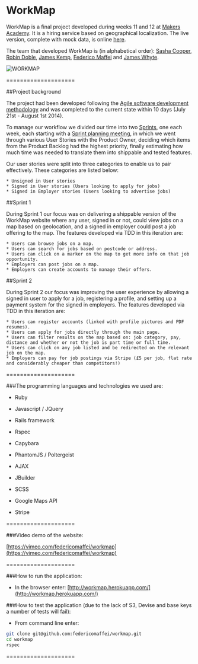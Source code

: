 WorkMap
====================

WorkMap is a final project developed during weeks 11 and 12 at [Makers Academy](http://www.makersacademy.com). It is a hiring service based on geographical localization. The live version, complete with mock data, is online [here](http://workmap.herokuapp.com/).

The team that developed WorkMap is (in alphabetical order): [Sasha Cooper](https://github.com/Arepo), [Robin Doble](https://github.com/robindoble), [James Kemp](https://github.com/jbk1), [Federico Maffei](https://github.com/federicomaffei) and [James Whyte](https://github.com/jwhyte88).

![WORKMAP](https://dl.dropboxusercontent.com/u/9315601/workmap.png)

====================

##Project background

The project had been developed following the [Agile software development methodology](http://en.wikipedia.org/wiki/Agile_software_development) and was completed to the current state within 10 days (July 21st - August 1st 2014).

To manage our workflow we divided our time into two [Sprints](http://en.wikipedia.org/wiki/Scrum_(software_development)#Sprint), one each week, each starting with a [Sprint planning meeting](http://en.wikipedia.org/wiki/Scrum_(software_development)#Sprint_planning_meeting), in which we went through various User Stories with the Product Owner, deciding which items from the Product Backlog had the highest priority, finally estimating how much time was needed to translate them into shippable and tested features.

Our user stories were split into three categories to enable us to pair effectively. These categories are listed below:

	* Unsigned in User stories
	* Signed in User stories (Users looking to apply for jobs)
	* Signed in Employer stories (Users looking to advertise jobs)

##Sprint 1

During Sprint 1 our focus was on delivering a shippable version of the WorkMap website where any user, signed in or not, could view jobs on a map based on geolocation, and a signed in employer could post a job offering to the map. The features developed via TDD in this iteration are:

	* Users can browse jobs on a map.
	* Users can search for jobs based on postcode or address.
	* Users can click on a marker on the map to get more info on that job opportunity.
	* Employers can post jobs on a map.
	* Employers can create accounts to manage their offers.

##Sprint 2

During Sprint 2 our focus was improving the user experience by allowing a signed in user to apply for a job, registering a profile, and setting up a payment system for the signed in employers. The features developed via TDD in this iteration are:

	* Users can register accounts (linked with profile pictures and PDF resumes).
	* Users can apply for jobs directly through the main page.
	* Users can filter results on the map based on: job category, pay, distance and whether or not the job is part time or full time.
	* Users can click on any job listed and be redirected on the relevant job on the map.
	* Employers can pay for job postings via Stripe (£5 per job, flat rate and considerably cheaper than competitors!)

====================

###The programming languages and technologies we used are:

  * Ruby

  * Javascript / JQuery

  * Rails framework

  * Rspec

  * Capybara

  * PhantomJS / Poltergeist

  * AJAX

  * JBuilder

  * SCSS

  * Google Maps API

  * Stripe

====================

###Video demo of the website:

[https://vimeo.com/federicomaffei/workmap](https://vimeo.com/federicomaffei/workmap)

====================

###How to run the application:

  * In the browser enter: [http://workmap.herokuapp.com/](http://workmap.herokuapp.com/)

###How to test the application (due to the lack of S3, Devise and base keys a number of tests will fail):

  * From command line enter:
```bash
git clone git@github.com:federicomaffei/workmap.git
cd workmap
rspec
```

====================
